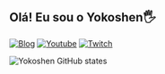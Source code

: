 ## Olá! Eu sou o Yokoshen🖐️

[![Blog](https://img.shields.io/website?label=SujeitoProgramador.com&style=for-the-badge&url=https://sujeitoprogramador.com/)](https://yokoshen.com)
[![Youtube](https://img.shields.io/badge/YouTube-FF0000?style=for-the-badge&logo=youtube&logoColor=white)](https://www.youtube.com/@Yokoshen)
[![Twitch](https://img.shields.io/badge/Twitch-9146FF?style=for-the-badge&logo=twitch&logoColor=white)](https://twitch.tv/yokoshen)

![Yokoshen GitHub states](https://github-readme-states.vercel.app/api?username=yokoshen&show_icons=true&theme=dracula)
